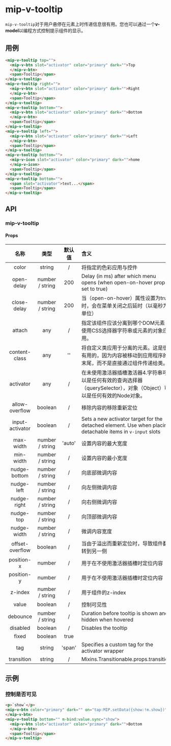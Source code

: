 # mip-v-tooltip

`mip-v-tooltip`对于用户悬停在元素上时传递信息很有用。您也可以通过一个**v-model**以编程方式控制提示组件的显示。

## 用例

```html
<mip-v-tooltip top="">
  <mip-v-btn slot="activator" color="primary" dark="">Top
  </mip-v-btn>
  <span>Tooltip</span>
</mip-v-tooltip>
<mip-v-tooltip right="">
  <mip-v-btn slot="activator" color="primary" dark="">Right
  </mip-v-btn>
  <span>Tooltip</span>
</mip-v-tooltip>
<mip-v-tooltip bottom="">
  <mip-v-btn slot="activator" color="primary" dark="">Bottom
  </mip-v-btn>
  <span>Tooltip</span>
</mip-v-tooltip>
<mip-v-tooltip left="">
  <mip-v-btn slot="activator" color="primary" dark="">Left
  </mip-v-btn>
  <span>Tooltip</span>
</mip-v-tooltip>
<mip-v-tooltip bottom="">
  <mip-v-icon slot="activator" color="primary" dark="">home
  </mip-v-icon>
  <span>Tooltip</span>
</mip-v-tooltip>
<mip-v-tooltip bottom="">
  <span slot="activator">text...</span>
  <span>Tooltip</span>
</mip-v-tooltip>
```

## API

### mip-v-tooltip

#### Props

名称|类型|默认值|含义
:--:|:--:|:--:|:---
color|string|/|将指定的色彩应用与控件
open-delay|number / string|200|Delay (in ms) after which menu opens (when open-on-hover prop is set to true)
close-delay|number / string|200|当（open-on-hover）属性设置为true时，会在菜单关闭之后延时（以毫秒为单位）
attach|any|/|指定该组件应该分离到哪个DOM元素，使用CSS选择器字符串或元素的对象应用。
content-class|any|''|将自定义类应用于分离的元素。这是很有用的，因为内容被移动到应用程序的末尾，而不是直接通过组件传递给类。
activator|any|/|在未使用激活器插槽激活器4.字符串可以是任何有效的查询选择器（querySelector），对象（Object）可以是任何有效的Node对象。
allow-overflow|boolean|/|移除内容的移除重新定位
input-activator|boolean|/|Sets a new activator target for the detached element. Use when placing detachable items in `v-input` slots
max-width|number / string|'auto'|设置内容的最大宽度
min-width|number / string|/|设置内容的最小宽度
nudge-bottom|number / string|/|向底部微调内容
nudge-left|number / string|/|向左侧微调内容
nudge-right|number / string|/|向右侧微调内容
nudge-top|number / string|/|向顶部微调内容
nudge-width|number / string|/|微调内容宽度
offset-overflow|boolean|/|当由于溢出而重新定位时，导致组件翻转到另一侧
position-x|number|/|用于在不使用激活器插槽时定位内容
position-y|number|/|用于在不使用激活器插槽时定位内容
z-index|number / string|/|用于组件的z-index
value|boolean|/|控制可见性
debounce|number / string|/|Duration before tooltip is shown and hidden when hovered
disabled|boolean|/|Disables the tooltip
fixed|boolean|true|
tag|string|'span'|Specifies a custom tag for the activator wrapper
transition|string|/|Mixins.Transitionable.props.transition

## 示例

### 控制是否可见

```html
<p>`show`</p>
<mip-v-btn color="primary" dark="" on="tap:MIP.setData({show:!m.show})">edit
</mip-v-btn>
<mip-v-tooltip bottom="" m-bind:value.sync="show">
  <mip-v-btn slot="activator" color="primary" dark="">Bottom
  </mip-v-btn>
  <span>Tooltip</span>
</mip-v-tooltip>
```
